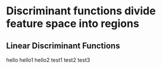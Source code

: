 # Discriminant functions divide feature space into regions

## Linear Discriminant Functions

hello
hello1
hello2
test1
test2
test3